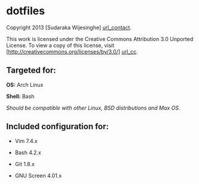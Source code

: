 dotfiles
========

Copyright 2013 [Sudaraka Wijesinghe] [url_contact].

This work is licensed under the Creative Commons Attribution 3.0 Unported
License. To view a copy of this license, visit
[http://creativecommons.org/licenses/by/3.0/] [url_cc].

Targeted for:
-------------
**OS:** Arch Linux

**Shell:** Bash

*Should be compatible with other Linux, BSD distributions and Max OS.*

Included configuration for:
---------------------------
* Vim 7.4.x
* Bash 4.2.x
* Git 1.8.x
* GNU Screen 4.01.x

  [url_contact]: http://sudaraka.org/contact/
  [url_cc]: http://creativecommons.org/licenses/by/3.0/
